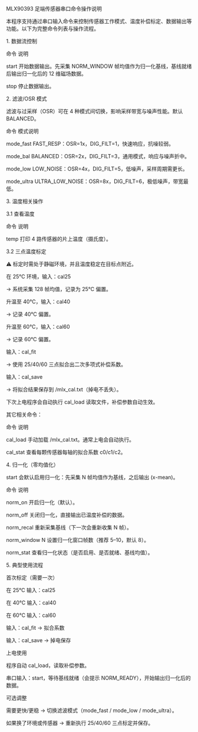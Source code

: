 MLX90393 足端传感器串口命令操作说明



本程序支持通过串口输入命令来控制传感器工作模式、温度补偿标定、数据输出等功能。以下为完整命令列表与操作流程。



1\. 数据流控制

命令	说明

start	开始数据输出。先采集 NORM\_WINDOW 帧均值作为归一化基线，基线就绪后输出归一化后的 12 维磁场数据。

stop	停止数据输出。

2\. 滤波/OSR 模式



滤波与过采样（OSR）可在 4 种模式间切换，影响采样带宽与噪声性能。默认 BALANCED。



命令	模式说明

mode\_fast	FAST\_RESP：OSR=1x，DIG\_FILT=1，快速响应，抗噪较弱。

mode\_bal	BALANCED：OSR=2x，DIG\_FILT=3，通用模式，响应与噪声折中。

mode\_low	LOW\_NOISE：OSR=4x，DIG\_FILT=5，低噪声，采样周期需更长。

mode\_ultra	ULTRA\_LOW\_NOISE：OSR=8x，DIG\_FILT=6，极低噪声，带宽最低。

3\. 温度相关操作

3.1 查看温度

命令	说明

temp	打印 4 路传感器的片上温度（摄氏度）。

3.2 三点温度标定



⚠️ 标定时需处于静磁环境，并且温度稳定在目标点附近。



在 25℃ 环境，输入：cal25

→ 系统采集 128 帧均值，记录为 25℃ 偏置。



升温至 40℃，输入：cal40

→ 记录 40℃ 偏置。



升温至 60℃，输入：cal60

→ 记录 60℃ 偏置。



输入：cal\_fit

→ 使用 25/40/60 三点拟合出二次多项式补偿系数。



输入：cal\_save

→ 将拟合结果保存到 /mlx\_cal.txt（掉电不丢失）。



下次上电程序会自动执行 cal\_load 读取文件，补偿参数自动生效。



其它相关命令：



命令	说明

cal\_load	手动加载 /mlx\_cal.txt。通常上电会自动执行。

cal\_stat	查看每颗传感器每轴的拟合系数 c0/c1/c2。

4\. 归一化（零均值化）



start 会默认启用归一化：先采集 N 帧均值作为基线，之后输出 (x-mean)。



命令	说明

norm\_on	开启归一化（默认）。

norm\_off	关闭归一化，直接输出已温度补偿的数据。

norm\_recal	重新采集基线（下一次会重新收集 N 帧）。

norm\_window N	设置归一化窗口帧数（推荐 5–10，默认 8）。

norm\_stat	查看归一化状态（是否启用、是否就绪、基线均值）。

5\. 典型使用流程



首次标定（需要一次）



在 25℃ 输入：cal25



在 40℃ 输入：cal40



在 60℃ 输入：cal60



输入：cal\_fit → 拟合系数



输入：cal\_save → 掉电保存



上电使用



程序自动 cal\_load，读取补偿参数。



串口输入：start，等待基线就绪（会提示 NORM\_READY），开始输出归一化后的数据。



可选调整



需要更快/更稳 → 切换滤波模式（mode\_fast / mode\_low / mode\_ultra）。



如果换了环境或传感器 → 重新执行 25/40/60 三点标定并保存。


